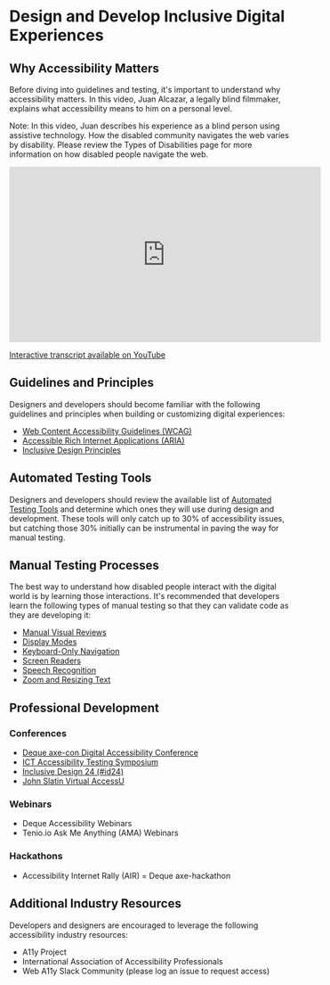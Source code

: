 # Design and Develop Inclusive Digital Experiences

## Why Accessibility Matters

Before diving into guidelines and testing, it's important to understand why accessibility matters. In this video, Juan Alcazar, a legally blind filmmaker, explains what accessibility means to him on a personal level.

Note: In this video, Juan describes his experience as a blind person using assistive technology. How the disabled community navigates the web varies by disability. Please review the Types of Disabilities page for more information on how disabled people navigate the web.

<iframe width="560" height="315" src="https://www.youtube.com/embed/MCgKqwNVxN0" title="YouTube video player" frameborder="0" allow="accelerometer; autoplay; clipboard-write; encrypted-media; gyroscope; picture-in-picture" allowfullscreen></iframe>

[Interactive transcript available on YouTube](https://youtu.be/MCgKqwNVxN0)

## Guidelines and Principles

Designers and developers should become familiar with the following guidelines and principles when building or customizing digital experiences:

- [Web Content Accessibility Guidelines (WCAG)](https://kristinaengland.github.io/inclusive-by-design/how/design-and-develop-inclusive-experiences/wcag)
- [Accessible Rich Internet Applications (ARIA)](https://kristinaengland.github.io/inclusive-by-design/how/design-and-develop-inclusive-experiences/aria)
- [Inclusive Design Principles](https://kristinaengland.github.io/inclusive-by-design/how/design-and-develop-inclusive-experiences/inclusive-design-principles)

## Automated Testing Tools

Designers and developers should review the available list of [Automated Testing Tools](https://kristinaengland.github.io/inclusive-by-design/how/design-and-develop-inclusive-experiences/automated-testing-tools) and determine which ones they will use during design and development. These tools will only catch up to 30% of accessibility issues, but catching those 30% initially can be instrumental in paving the way for manual testing.

## Manual Testing Processes

The best way to understand how disabled people interact with the digital world is by learning those interactions. It's recommended that developers learn the following types of manual testing so that they can validate code as they are developing it:

- [Manual Visual Reviews](https://kristinaengland.github.io/inclusive-by-design/how/design-and-develop-inclusive-experiences/manual-visual-reviews)
- [Display Modes](https://kristinaengland.github.io/inclusive-by-design/how/design-and-develop-inclusive-experiences/display-mode-testing)
- [Keyboard-Only Navigation](https://kristinaengland.github.io/inclusive-by-design/how/design-and-develop-inclusive-experiences/keyboard-only-testing)
- [Screen Readers](https://kristinaengland.github.io/inclusive-by-design/how/design-and-develop-inclusive-experiences/screen-reader-testing)
- [Speech Recognition](https://kristinaengland.github.io/inclusive-by-design/how/design-and-develop-inclusive-experiences/speech-recognition)
- [Zoom and Resizing Text](https://kristinaengland.github.io/inclusive-by-design/how/design-and-develop-inclusive-experiences/zoom-and-resizing)

## Professional Development

### Conferences
- [Deque axe-con Digital Accessibility Conference](https://www.deque.com/axe-con/)
- [ICT Accessibility Testing Symposium](https://www.ictaccessibilitytesting.org/)
- [Inclusive Design 24 (#id24)](https://inclusivedesign24.org/)
- [John Slatin Virtual AccessU](https://knowbility.org/programs)

### Webinars
- Deque Accessibility Webinars
- Tenio.io Ask Me Anything (AMA) Webinars

### Hackathons
- Accessibility Internet Rally (AIR)
= Deque axe-hackathon

## Additional Industry Resources

Developers and designers are encouraged to leverage the following accessibility industry resources:

- A11y Project
- International Association of Accessibility Professionals
- Web A11y Slack Community (please log an issue to request access)
